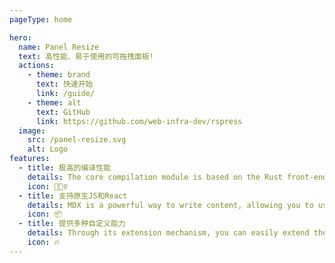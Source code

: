 ```yaml
---
pageType: home

hero:
  name: Panel Resize
  text: 高性能、易于使用的可拖拽面板!
  actions:
    - theme: brand
      text: 快速开始
      link: /guide/
    - theme: alt
      text: GitHub
      link: https://github.com/web-infra-dev/rspress
  image:
    src: /panel-resize.svg
    alt: Logo
features:
  - title: 极高的编译性能
    details: The core compilation module is based on the Rust front-end toolchain, providing a more ultimate development experience.
    icon: 🏃🏻‍♀️
  - title: 支持原生JS和React
    details: MDX is a powerful way to write content, allowing you to use React components in Markdown.
    icon: 📦
  - title: 提供多种自定义能力
    details: Through its extension mechanism, you can easily extend theme UI and build process.
    icon: 🔥
---
```

